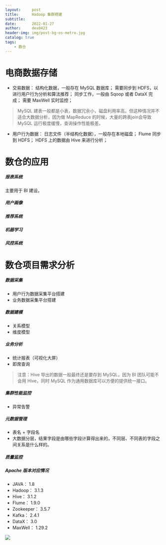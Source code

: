 ```yaml
---
layout:     post
title:      Hadoop 集群搭建
subtitle:   
date:       2022-01-27
author:     dex0423
header-img: img/post-bg-os-metro.jpg
catalog: true
tags:
    - 数仓
---
```



# 电商数据存储

- 交易数据： 
  结构化数据，一般存在 MySQL 数据库；
  需要同步到 HDFS，以进行用户行为分析和算法推荐；
  同步工作，一般由 Sqoop 或者 DataX 完成；
  需要 MaxWell 实时监控；

> MySQL 建表一般都是小表，数据冗余小，磁盘利用率高。但这种情况并不适合大数据分析，因为做 MapReduce 的时候，大量的跨表join会导致 MySQL 运行极度缓慢，查询操作性能极差。

- 用户行为数据：
  日志文件（半结构化数据），一般存在本地磁盘； 
  Flume 同步到 HDFS；
  HDFS 上的数据由 Hive 来进行分析；

# 数仓的应用

##### 报表系统

主要用于 BI 建设。

##### 用户画像

##### 推荐系统

##### 机器学习

##### 风控系统



# 数仓项目需求分析

##### 数据采集

- 用户行为数据采集平台搭建
- 业务数据采集平台搭建 

##### 数据建模

- 关系模型
- 维度模型

##### 业务分析

- 统计报表（可视化大屏）
- 即席查询

> 注意：Hive 导出的数据一般最终还是要存到 MySQL，因为 BI 团队可能不会用 Hive，同时 MySQL 作为通用数据库可以方便的提供统一接口。

##### 集群性能监控

- 异常告警

##### 元数据管理

- 表名 + 字段名
- 大数据分层，结果字段是由哪些字段计算得出来的，不同层、不同表的字段之间关系是什么样的。

##### 质量监控


##### Apache 版本对应情况

- JAVA： 1.8
- Hadoop： 3.1.3
- Hive： 3.1.2
- Flume： 1.9.0
- Zookeeper： 3.5.7
- Kafka： 2.4.1
- DataX： 3.0
- MaxWell： 1.29.2


![]({{site.baseurl}}/img-post/fwq-1-1.jpg)

